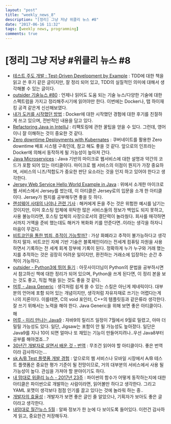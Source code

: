 ```yaml
---
layout: "post"
title: "weekly_news_8"
description: "[정리] 그냥 저냥 위클리 뉴스 #8"
date: "2017-06-16 11:32"
tags: [weekly news, programming]
comments: true
---
```


# [정리] 그냥 저냥 #위클리 뉴스 #8

* [테스트 주도 개발 : Test-Driven Development by Example](http://www.haruair.com/blog/3940) : TDD에 대한 책을 읽고 쓴 후기 같은 글이지만, 잘 정리 되어 있고, TDD의 실질적인 의미에 대해서 생각해볼 수 있는 글이다.
* [outsider 기술뉴스 #80](https://blog.outsider.ne.kr/1297) : 언제나 읽어도 도움 되는 기술 뉴스/다양한 기술에 대한 스펙트럼을 가지고 정리해주시기에 읽어야만 한다. 이번에는 Docker나, 탭 하이재킹 공격 같은게 신선해보였다.
* [내가 도커를 시작했던 방법](http://realignist.me/code/2017/06/14/docker-my-usecase) : Docker에 대한 시작했던 경험에 대한 후기를 친절하게 쓰고 있으며, 전반적인 내용을 담고 있다.
* [Refactoring Java in IntelliJ](https://dzone.com/articles/refactoring-java-in-intellij) : 리팩토링에 관한 꿀팁을 얻을 수 있다. 그런데, 영어이니 잘 이해하는 것이 중요한 것 같다.
* [Zero downtime Deployments with Kubernates](https://dzone.com/articles/java-ee-zero-downtime-deployments-with-kubernetes?utm_medium=feed&utm_source=feedpress.me&utm_campaign=Feed:%20dzone%2Fjava) : 쿠버네이트를 활용한 Zero downtime 배포 시스템 구축인데, 참고 해도 좋을 것 같다. 앞으로의 인프라는 Docker에 의해서 동작하게 될 가능성이 높아져 간다.
* [Java Microservices](https://dzone.com/articles/java-microservices-code-examples-tutorials-and-more) : Java 기반의 마이크로 웹서비스에 대한 설명과 약간의 코드가 포함 되어 있는 아티클이다. 마이크로 웹 서비스의 이점이 뭔지가 가장 중요하며, 서비스의 니즈/적합도가 중요한 판단 요소라는 것을 인지 하고 있어야 한다고 생각한다.
* [Jersey Web Service Hello World Example in Java](https://www.javacodegeeks.com/2017/06/jersey-web-service-hello-world-example-java.html) : 위에서 소개한 마이크로 웹 서비스에서 Jersey를 썼는데, 이 아티클은 Jersey로의 입문을 소개 한 아티클이다. Jersey가 뭔지를 공부해두면 좋을 듯 하다.
* [랜섬웨어 사태의 나야나 관련 기사](http://www.zdnet.co.kr/news/news_view.asp?artice_id=20170615111716) : 해커에게 돈을 주는 것은 위험한 예시를 남기는 것이지만, 이미 호스팅 업체에 위탁한 많은 서비스들의 정보가 백업도 되지 못하고, 사용 불능이라면, 호스팅 업체의 사장으로서의 결단력이 놀라웠다. 회사를 매각하면서까지 거액을 준비 했는데도 해커가 복화화 키를 안준다면..이라는 생각을 하자니 마음이 무겁다.
* [비트코인을 통한 범죄, 추적이 가능할까?](http://www.zdnet.co.kr/news/news_view.asp?artice_id=20170615121912) : 가상 화폐라고 추적이 불가능하다고 생각하지 말자. 비트코인 자체 기반 기술은 블록체인이라는 전세계 컴퓨팅 자원을 사용하면서 기록하는 전 세계 회계 장부에 기록이 된다. 정확하게 누가 누구와 거래 했는지를 추적하는 것은 굉장히 어려운 일이지만, 환전하는 거래소에 입장하는 순간 추적이 가능하다.
* [outsider - Python3에 뛰어 들기](https://blog.outsider.ne.kr/1296) : 아웃사이더님이 Python의 문법을 공부하시면서 참고하신 책에 대한 정리가 되어 있으며, Python을 쓰게 된다면, 이 정리 본을 보는 것도 좋고, 직접 책을 읽는 것도 좋을 것 같다.
* [머루 - Java Generic](http://aoruqjfu.fun25.co.kr/index.php/post/1743) : 생각처럼 쉽게 쓸 수 있는 스킬은 아닌게 제네릭이다. 대부분의 언어에 포함 되어 있는 개념이지만, 생각처럼 자유자재로 쓰기는 어렵다는게 나의 지론이다. 이를테면, C의 void 포인터, C++의 템플릿등과 같은류라 생각한다. 잘 쓰기 위해서는 노력을 해야 한다. Java Generic을 위해 보면 좋은 아티클이다.  해
* [머루 - 미리 만나는 Java9](http://aoruqjfu.fun25.co.kr/index.php/post/1732) : 자바9의 릴리즈 일정이 7월에서 9월로 밀렸고, 아마 더 밀릴 가능성도 있다. 일단, Jigsaw는 포함이 안 될 가능성도 높아졌다. 일단은 Java9를 지나 10이 되면 얼마나 또 재밌는 기능이 만들어지려나..우선 Java8부터 공부를 해야겠죠...?
* [30년간 개발자로 살면서 배운 것 - 번역](https://taegon.kim/archives/6546) : 무조건 읽어야 할 아티클이다. 좋은 번역이라 감사하다는...
* [sk A/B Test 플랫폼 개발 경험](http://readme.skplanet.com/?p=13769) : 앞으로의 웹 서비스나 모바일 시장에서 A/B 테스트 플랫폼은 중요한 평가 기준이 될 전망이므로, 거의 대부분의 서비스에서 사용 될 가능성이 높다. 관심을 가져야 할 분야이기도 하다.
* [내 맘대로 위클리 뉴스 - 2017년 23주](http://www.sangkon.com/2017/06/10/sigamdream_weekly_2017_23/) : 파이썬의 함수가 어떻게 동작하는지에 대한 아티클은 파이썬으로 개발하는 사람이라면, 읽어볼만 하다고 생각한다. 그리고 YAML 포맷이 생각보다 점점 인기를 끌고 있다는 것에 놀라워 하는 중..
* [개발자의 효율성](https://brunch.co.kr/@hika/7) : 개발자가 보면 좋은 글인 줄 알았으나, 기획자가 보아도 좋은 글이라고 생각한다.
* [내맘대로 월간뉴스 5월](https://feedly.com/i/entry/K2B04qlH4kT7tBaN4NfPX1ooE4w5BF+zKWoIj274CHU=_15c9108887d:19ee2f2:28ce9b86) : 알짜 정보가 한 눈에 다 보이도록 들어있다. 이런건 감사하게 읽고, 중요한건 저장해두자.
